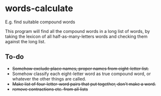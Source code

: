 # words-calculate
E.g. find suitable compound words

This program will find all the compound words in a long list of words, by
taking the lexicon of all half-as-many-letters words and checking them against 
the long list.

## To-do

* ~~Somehow exclude place names, proper names from eight-letter list.~~
* Somehow classify each eight-letter word as true compound word, or whatever the other things are called.
* ~~Make list of four-letter-word pairs that put together, don't make a word.~~
* ~~remove contractions etc. from all lists~~
